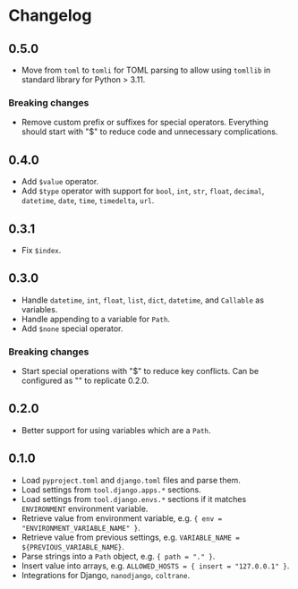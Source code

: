 # Changelog

## 0.5.0

- Move from `toml` to `tomli` for TOML parsing to allow using `tomllib` in standard library for Python > 3.11.

### Breaking changes

- Remove custom prefix or suffixes for special operators. Everything should start with "$" to reduce code and unnecessary complications.

## 0.4.0

- Add `$value` operator.
- Add `$type` operator with support for `bool`, `int`, `str`, `float`, `decimal`, `datetime`, `date`, `time`, `timedelta`, `url`.

## 0.3.1

- Fix `$index`.

## 0.3.0

- Handle `datetime`, `int`, `float`, `list`, `dict`, `datetime`, and `Callable` as variables.
- Handle appending to a variable for `Path`.
- Add `$none` special operator.

### Breaking changes

- Start special operations with "$" to reduce key conflicts. Can be configured as "" to replicate 0.2.0.

## 0.2.0

- Better support for using variables which are a `Path`.

## 0.1.0

- Load `pyproject.toml` and `django.toml` files and parse them.
- Load settings from `tool.django.apps.*` sections.
- Load settings from `tool.django.envs.*` sections if it matches `ENVIRONMENT` environment variable.
- Retrieve value from environment variable, e.g. `{ env = "ENVIRONMENT_VARIABLE_NAME" }`.
- Retrieve value from previous settings, e.g. `VARIABLE_NAME = ${PREVIOUS_VARIABLE_NAME}`.
- Parse strings into a `Path` object, e.g. `{ path = "." }`.
- Insert value into arrays, e.g. `ALLOWED_HOSTS = { insert = "127.0.0.1" }`.
- Integrations for Django, `nanodjango`, `coltrane`.
